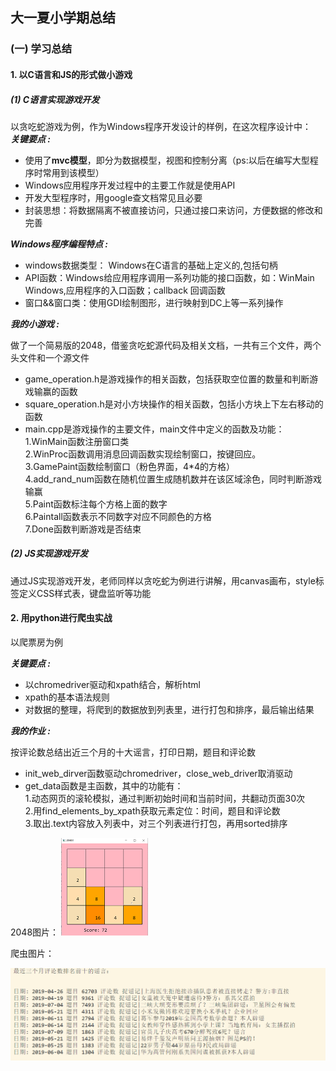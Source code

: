  
## 大一夏小学期总结
### (一) 学习总结
#### 1. 以C语言和JS的形式做小游戏 

##### (1) C语言实现游戏开发     
以贪吃蛇游戏为例，作为Windows程序开发设计的样例，在这次程序设计中：      
***关键要点 :***
- 使用了**mvc模型**，即分为数据模型，视图和控制分离（ps:以后在编写大型程序时常用到该模型）
- Windows应用程序开发过程中的主要工作就是使用API
- 开发大型程序时，用google查文档常见且必要
-  封装思想：将数据隔离不被直接访问，只通过接口来访问，方便数据的修改和完善
        
***Windows程序编程特点 :***   
- windows数据类型： Windows在C语言的基础上定义的,包括句柄
- API函数：Windows给应用程序调用一系列功能的接口函数，如：WinMain Windows,应用程序的入口函数；callback 回调函数
- 窗口&&窗口类：使用GDI绘制图形，进行映射到DC上等一系列操作
  
***我的小游戏 :***     

做了一个简易版的2048，借鉴贪吃蛇源代码及相关文档，一共有三个文件，两个头文件和一个源文件
- game_operation.h是游戏操作的相关函数，包括获取空位置的数量和判断游戏输赢的函数
- square_operation.h是对小方块操作的相关函数，包括小方块上下左右移动的函数
- main.cpp是游戏操作的主要文件，main文件中定义的函数及功能：  
  1.WinMain函数注册窗口类    
  2.WinProc函数调用消息回调函数实现绘制窗口，按键回应。    
  3.GamePaint函数绘制窗口（粉色界面，4*4的方格）   
  4.add_rand_num函数在随机位置生成随机数并在该区域涂色，同时判断游戏输赢   
  5.Paint函数标注每个方格上面的数字   
  6.Paintall函数表示不同数字对应不同颜色的方格  
  7.Done函数判断游戏是否结束  


  
##### (2) JS实现游戏开发

通过JS实现游戏开发，老师同样以贪吃蛇为例进行讲解，用canvas画布，style标签定义CSS样式表，键盘监听等功能
#### 2. 用python进行爬虫实战
以爬票房为例

***关键要点 :***

- 以chromedriver驱动和xpath结合，解析html
- xpath的基本语法规则
- 对数据的整理，将爬到的数据放到列表里，进行打包和排序，最后输出结果      
  
***我的作业 :***   

按评论数总结出近三个月的十大谣言，打印日期，题目和评论数
- init_web_dirver函数驱动chromedriver，close_web_driver取消驱动
- get_data函数是主函数，其中的功能有：   
  1.动态网页的滚轮模拟，通过判断初始时间和当前时间，共翻动页面30次  
  2.用find_elements_by_xpath获取元素定位：时间，题目和评论数  
  3.取出.text内容放入列表中，对三个列表进行打包，再用sorted排序 


2048图片：
![img](1.PNG)



爬虫图片：


![img](2.PNG)